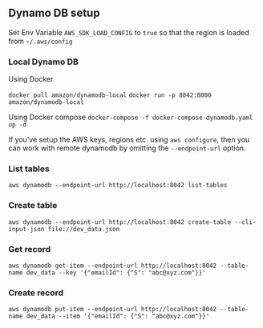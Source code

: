 ## Dynamo DB setup

Set Env Variable `AWS_SDK_LOAD_CONFIG` to `true` so that the region is loaded from `~/.aws/config`

### Local Dynamo DB

Using Docker

`docker pull amazon/dynamodb-local`
`docker run -p 8042:8000 amazon/dynamodb-local`

Using Docker compose
`docker-compose -f docker-compose-dynamodb.yaml up -d` 

If you've setup the AWS keys, regions etc. using `aws configure`, then you can work with remote dynamodb by omitting the `--endpoint-url` option.

### List tables
`aws dynamodb --endpoint-url http://localhost:8042 list-tables`

### Create table
`aws dynamodb --endpoint-url http://localhost:8042 create-table --cli-input-json file://dev_data.json`

### Get record
`aws dynamodb get-item --endpoint-url http://localhost:8042 --table-name dev_data --key '{"emailId": {"S": "abc@xyz.com"}}'`

### Create record
`aws dynamodb put-item --endpoint-url http://localhost:8042 --table-name dev_data --item '{"emailId": {"S": "abc@xyz.com"}}'`
